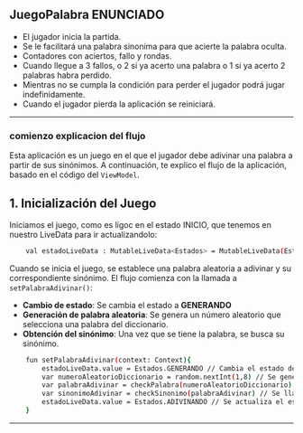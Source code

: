 ## JuegoPalabra ENUNCIADO
-  El jugador inicia la partida.
-  Se le facilitará una palabra sinonima para que acierte la palabra oculta.
-  Contadores con aciertos, fallo y rondas.
-  Cuando llegue a 3 fallos, o 2 si ya acerto una palabra o 1 si ya acerto 2 palabras habra perdido.
-  Mientras no se cumpla la condición para perder el jugador podrá jugar indefinidamente.
-  Cuando el jugador pierda la aplicación se reiniciará.

-----------------------------------------------------
### comienzo explicacion del flujo

Esta aplicación es un juego en el que el jugador debe adivinar una palabra a partir de sus sinónimos. A continuación, te explico el flujo de la aplicación, basado en el código del `ViewModel`.  

## 1. **Inicialización del Juego**  
Iniciamos el juego, como es lígoc en el estado INICIO, que tenemos en nuestro LiveData para ir actualizandolo:
```bash
    val estadoLiveData : MutableLiveData<Estados> = MutableLiveData(Estados.INICIO)
```
Cuando se inicia el juego, se establece una palabra aleatoria a adivinar y su correspondiente sinónimo. El flujo comienza con la llamada a `setPalabraAdivinar()`:  
- **Cambio de estado**: Se cambia el estado a **GENERANDO**
- **Generación de palabra aleatoria**: Se genera un número aleatorio que selecciona una palabra del diccionario.
- **Obtención del sinónimo**: Una vez que se tiene la palabra, se busca su sinónimo.
```bash
    fun setPalabraAdivinar(context: Context){
        estadoLiveData.value = Estados.GENERANDO // Cambia el estado del juego a GENERANDO
        var numeroAleatorioDiccionario = random.nextInt(1,8) // Se genera un número aleatorio entre 1 y 7 (inclusive)
        var palabraAdivinar = checkPalabra(numeroAleatorioDiccionario) // Se recoge el numero aleatorio en palabraAdivinar() y se emplea en checkPalabra para buscar en el diccionario la palabra.
        var sinonimoAdivinar = checkSinonimo(palabraAdivinar) // Se llama a la funcion checkSinonimo() para buscar la palabra sinonimo correspondiente
        estadoLiveData.value = Estados.ADIVINANDO // Se actualiza el estado a ADIVINANDO
    }
```
----------------------------------------------------


